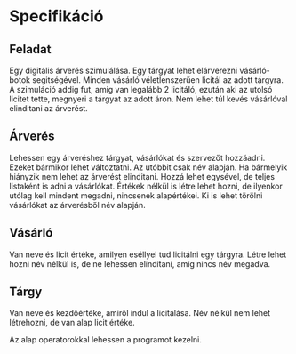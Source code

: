 # Specifikáció

## Feladat

Egy digitális árverés szimulálása. Egy tárgyat lehet elárverezni vásárló-botok segitségével. Minden vásárló véletlenszerűen licitál az adott tárgyra. A szimuláció addig fut, amig van legalább 2 licitáló, ezután aki az utolsó licitet tette, megnyeri a tárgyat az adott áron. Nem lehet túl kevés vásárlóval elinditani az árverést.

## Árverés

Lehessen egy árveréshez tárgyat, vásárlókat és szervezőt hozzáadni. Ezeket bármikor lehet változtatni. Az utóbbit csak név alapján. Ha bármelyik hiányzik nem lehet az árverést elinditani. Hozzá lehet egysével, de teljes listaként is adni a vásárlókat. Értékek nélkül is létre lehet hozni, de ilyenkor utólag kell mindent megadni, nincsenek alapértékei. Ki is lehet törölni vásárlókat az árverésből név alapján.

## Vásárló

Van neve és licit értéke, amilyen eséllyel tud licitálni egy tárgyra. Létre lehet hozni név nélkül is, de ne lehessen elindítani, amíg nincs név megadva.

## Tárgy

Van neve és kezdőértéke, amiről indul a licitálása. Név nélkül nem lehet létrehozni, de van alap licit értéke.

Az alap operatorokkal lehessen a programot kezelni.
